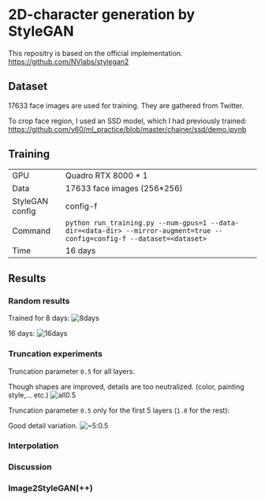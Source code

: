 # 2D-character generation by StyleGAN 
This repositry is based on the official implementation. https://github.com/NVlabs/stylegan2

## Dataset

17633 face images are used for training.
They are gathered from Twitter.

To crop face region, I used an SSD model, which I had previously trained: https://github.com/y60/ml_practice/blob/master/chainer/ssd/demo.ipynb

## Training

|     |     |
| ---- | ---- |
|GPU | Quadro RTX 8000 * 1|
|Data | 17633 face images (256*256)|
|StyleGAN config | config-f|
|Command |  `python run_training.py --num-gpus=1 --data-dir=<data-dir> --mirror-augment=true --config=config-f --dataset=<dataset>` |
|Time | 16 days|

## Results

### Random results
Trained for 8 days:
![8days](https://github.com/y60/stylegan2/blob/master/results/00012-stylegan2-face_256_-1gpu-config-f/fakes004757_8days_8_5.png?raw=true)

16 days:
![16days](https://github.com/y60/stylegan2/blob/master/results/00012-stylegan2-face_256_-1gpu-config-f/fakes009515_16days_8_5.png?raw=true)

### Truncation experiments

Truncation parameter `0.5` for all layers:

Though shapes are improved, details are too neutralized. (color, painting style,... etc.)
![all0.5](https://github.com/y60/stylegan2/blob/master/results/00080-generate-images_all:0.5/grid.png?raw=true)

Truncation parameter `0.5` only for the first 5 layers (`1.0` for the rest):

Good detail variation.
![~5:0.5](https://github.com/y60/stylegan2/blob/master/results/00081-generate-images_~5:0.5/grid.png?raw=true)
### Interpolation
### Discussion
### Image2StyleGAN(++)

